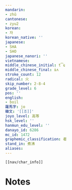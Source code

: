 ```yaml
---
mandarin:
- zhǔ
cantonese:
- zyu2
korean:
- 자
korean_native: ''
japanese:
- SHA
- SHO
japanese_nanori: ''
vietnamese:
middle_chinese_initial: t͡ɕ
middle_chinese_final: ɨʌ
stroke_count: 12
radical: 火
skip_number: 2-8-4
grade_level: 6
pos: ''
english:
- boil
羅馬字: jo
韓文: '[[조]]'
joyo_level: 高等
hsk_level: ''
hanmun_edu_level: ''
danayo_id: 6286
mc_id: 1472
graphemic_classification: 者
stand_in: 煮沸
aliases:
---
```

```meta-bind-embed
[[nav/char_info]]
```

# Notes
